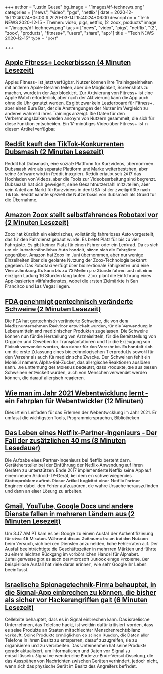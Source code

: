 +++
author = "Justin Guese"
bg_image = "/images/df-technews.png"
categories = ["news", "video", "pigs", "netflix"]
date = 2020-12-15T12:40:24+06:00 # 2020-03-14T15:40:24+06:00
description = "Tech NEWS 2020-12-15 - Themen: video, pigs, netflix, (2, zoox, products"
image = "/images/df-technews.png"
tags = ["news", "video", "pigs", "netflix", "(2", "zoox", "products", "fitness+", "users", "share", "app"]
title = "Tech NEWS 2020-12-15"
type = "post"

+++

## [Apple Fitness+ Leckerbissen (4 Minuten Lesezeit)](https://9to5mac.com/2020/12/14/apple-fitness-plus-details//1/01000176661ac361-1cd0ddb6-a8e3-4cef-aeba-8819281147c6-000000/WoJpuB_VnshoocaOhjCiYlZjEdqRSuPwmzrthkVpjNU=171)

 Apples Fitness+ ist jetzt verfügbar. Nutzer können ihre Trainingseinheiten mit anderen Apple-Geräten teilen, aber die Möglichkeit, Screenshots zu machen, wurde in der App blockiert. Zur Aktivierung von Fitness+ ist eine Apple Watch erforderlich, aber nach der Aktivierung kann die App auch ohne die Uhr genutzt werden. Es gibt zwar kein Leaderboard für Fitness+, aber einen Burn Bar, der die Anstrengungen der Nutzer im Vergleich zu anderen während ihres Trainings anzeigt. Die Daten für den Verbrennungsbalken werden anonym von Nutzern gesammelt, die sich für diese Funktion entscheiden. Ein 17-minütiges Video über Fitness+ ist in diesem Artikel verfügbar.

## [Reddit kauft den TikTok-Konkurrenten Dubsmash (2 Minuten Lesezeit)](https://www.theverge.com/2020/12/14/22173774/reddit-acquires-dubsmash-tiktok-rival-short-form-video-tools/1/01000176661ac361-1cd0ddb6-a8e3-4cef-aeba-8819281147c6-000000/tIwiD6-DiKT5NvrLyf1edy15VZrNbpbRO2L3b44CC6E=171)

 Reddit hat Dubsmash, eine soziale Plattform für Kurzvideos, übernommen. Dubsmash wird als separate Plattform und Marke weiterbestehen, aber seine Software wird in Reddit integriert. Reddit erlaubt seit 2017 das Hochladen von Videos, aber die Tools zur Videobearbeitung sind begrenzt. Dubsmash hat sich geweigert, seine Gesamtnutzerzahl mitzuteilen, aber sein Anteil am Markt für Kurzvideos in den USA ist der zweitgrößte nach TikTok. Reddit nannte speziell die Nutzerbasis von Dubsmash als Grund für die Übernahme.

## [Amazon Zoox stellt selbstfahrendes Robotaxi vor (2 Minuten Lesezeit)](https://www.cnbc.com/2020/12/14/amazons-self-driving-company-zoox-unveils-autonomous-robotaxi.html/1/01000176661ac361-1cd0ddb6-a8e3-4cef-aeba-8819281147c6-000000/V_IwgZl1NqmDHyAsxx6Wol9LfaCjanElAneFpDx0Q1g=171)

 Zoox hat kürzlich ein elektrisches, vollständig fahrerloses Auto vorgestellt, das für den Fahrdienst gebaut wurde. Es bietet Platz für bis zu vier Fahrgäste. Es gibt keinen Platz für einen Fahrer oder ein Lenkrad. Da es sich um ein kutschenähnliches Auto handelt, sitzen sich die Fahrgäste gegenüber. Amazon hat Zoox im Juni übernommen, aber nur wenige Einzelheiten über die geplante Nutzung der Zoox-Technologie bekannt gegeben. Das Robotaxi verfügt über bidirektionale Fähigkeiten und eine Vierradlenkung. Es kann bis zu 75 Meilen pro Stunde fahren und mit einer einzigen Ladung 16 Stunden lang laufen. Zoox plant die Einführung eines App-basierten Mitfahrdienstes, wobei die ersten Zielmärkte in San Francisco und Las Vegas liegen.

## [FDA genehmigt gentechnisch veränderte Schweine (2 Minuten Lesezeit)](https://www.theverge.com/2020/12/14/22175060/fda-approval-genetically-engineered-pigs/1/01000176661ac361-1cd0ddb6-a8e3-4cef-aeba-8819281147c6-000000/GFet7HSL7zbvbVn90GvGvdGHhxWyZejuhM8mk4kGmOs=171)

 Die FDA hat gentechnisch veränderte Schweine, die von dem Medizinunternehmen Revivicor entwickelt wurden, für die Verwendung in Lebensmitteln und medizinischen Produkten zugelassen. Die Schweine können nun für die Herstellung von Arzneimitteln, für die Bereitstellung von Organen und Geweben für Transplantationen und für die Erzeugung von Fleisch verwendet werden, das sicher für den Verzehr ist. Es handelt sich um die erste Zulassung eines biotechnologischen Tierprodukts sowohl für den Verzehr als auch für medizinische Zwecke. Den Schweinen fehlt ein Molekül namens Alpha-Gal-Zucker, das allergische Reaktionen auslösen kann. Die Entfernung des Moleküls bedeutet, dass Produkte, die aus diesen Schweinen entwickelt wurden, auch von Menschen verwendet werden können, die darauf allergisch reagieren.

## [Wie man im Jahr 2021 Webentwicklung lernt - ein Fahrplan für Webentwickler (12 Minuten)](https://www.freecodecamp.org/news/how-to-learn-web-dev-in-2021-roadmap//1/01000176661ac361-1cd0ddb6-a8e3-4cef-aeba-8819281147c6-000000/zc6Gx9sqdVqHhy--7Bj6zKNpa_r84zM6fwPx1fXbCIc=171)

 Dies ist ein Leitfaden für das Erlernen der Webentwicklung im Jahr 2021. Er umfasst die wichtigsten Tools, Programmiersprachen, Bibliotheken

## [Das Leben eines Netflix-Partner-Ingenieurs - Der Fall der zusätzlichen 40 ms (8 Minuten Lesedauer)](https://netflixtechblog.com/life-of-a-netflix-partner-engineer-the-case-of-extra-40-ms-b4c2dd278513/1/01000176661ac361-1cd0ddb6-a8e3-4cef-aeba-8819281147c6-000000/qjLogFs7iMMbB6feF-AKnCtjBZBBAOB79NbkHiu9Tdg=171)

 Die Aufgabe eines Partner-Ingenieurs bei Netflix besteht darin, Gerätehersteller bei der Einführung der Netflix-Anwendung auf ihren Geräten zu unterstützen. Ende 2017 implementierte Netflix seine App auf einem neuen Android-TV-Gerät, bei dem ein schwerwiegendes Stotterproblem auftrat. Dieser Artikel begleitet einen Netflix Partner Engineer dabei, den Fehler aufzuspüren, die wahre Ursache herauszufinden und dann an einer Lösung zu arbeiten.

## [Gmail, YouTube, Google Docs und andere Dienste fallen in mehreren Ländern aus (2 Minuten Lesezeit)](https://techcrunch.com/2020/12/14/gmail-youtube-google-docs-and-other-services-go-down-simultaneously-in-multiple-countries//1/01000176661ac361-1cd0ddb6-a8e3-4cef-aeba-8819281147c6-000000/UZYrDuKCHyKA2bNy_BIyYQ05spYHTlHZTgPM_ZU5hRg=171)

 Um 3.47 AM PT kam es bei Google zu einem Ausfall der Authentifizierung für etwa 45 Minuten. Während dieses Zeitraums traten bei den Nutzern beim Versuch, sich bei den Diensten anzumelden, hohe Fehlerraten auf. Der Ausfall beeinträchtigte die Geschäftszeiten in mehreren Märkten und führte zu einem leichten Rückgang im vorbörslichen Handel für Alphabet. Zufälligerweise gibt es auch bei Microsoft Outlook einige Probleme. Der beispiellose Ausfall hat viele daran erinnert, wie sehr Google ihr Leben beeinflusst.

## [Israelische Spionagetechnik-Firma behauptet, in die Signal-App einbrechen zu können, die bisher als sicher vor Hackerangriffen galt (6 Minuten Lesezeit)](https://www.haaretz.com/israel-news/tech-news/.premium-israeli-spy-tech-firm-says-it-can-break-into-signal-app-previously-considered-safe-1.9368581/1/01000176661ac361-1cd0ddb6-a8e3-4cef-aeba-8819281147c6-000000/E3NDs7cFTOzdZq5jpaWhlEuc3x1NYRls5cPrl7GQyPQ=171)

 Cellebrite behauptet, dass es in Signal einbrechen kann. Das israelische Unternehmen, das Telefone hackt, ist weithin dafür kritisiert worden, dass es seine Produkte an Staaten mit schlechter Menschenrechtsbilanz verkauft. Seine Produkte ermöglichen es seinen Kunden, die Daten aller Telefone in ihrem Besitz zu entsperren, darauf zuzugreifen, sie zu organisieren und zu verarbeiten. Das Unternehmen hat seine Produkte gerade aktualisiert, um Informationen und Daten von Signal zu entschlüsseln. Signal verwendet eine Ende-zu-Ende-Verschlüsselung, die das Ausspähen von Nachrichten zwischen Geräten verhindert, jedoch nicht, wenn sich das physische Gerät im Besitz des Angreifers befindet.

